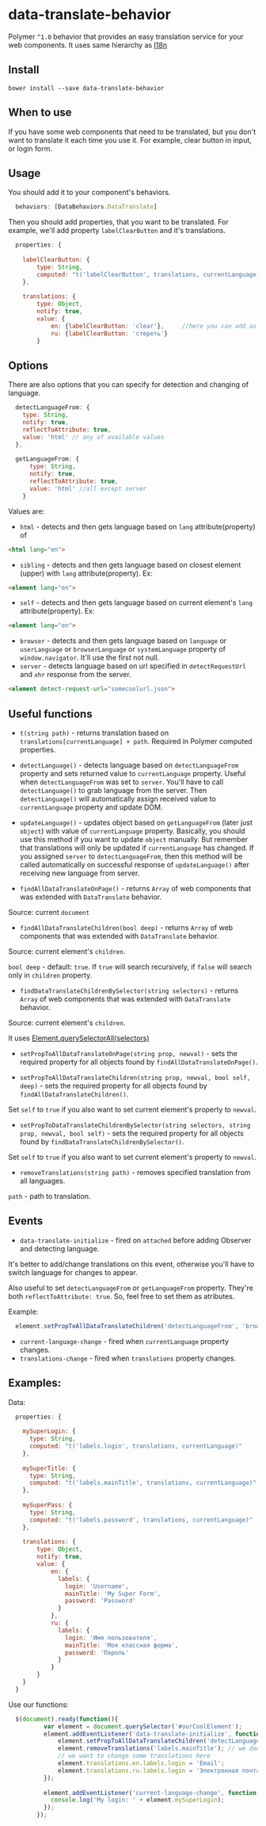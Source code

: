 # data-translate-behavior
Polymer `^1.0` behavior that provides an easy translation service for your web components.
It uses same hierarchy as [I18n](https://github.com/svenfuchs/i18n)

## Install

```
bower install --save data-translate-behavior
```

## When to use

If you have some web components that need to be translated, but you don't want to translate it each time you use it.
For example, clear button in input, or login form.

## Usage

You should add it to your component's behaviors.

```javascript
  behaviors: [DataBehaviors.DataTranslate]
  ```
  
Then you should add properties, that you want to be translated. For example, we'll add property `labelClearButton` and it's translations.

```javascript
  properties: {
  
    labelClearButton: {
        type: String,
        computed: "t('labelClearButton', translations, currentLanguage)"  //you have to specify path to property and 2 required arguments: translations and currentLanguage, which are required to notify changes in Polymer
    },
    
    translations: {
        type: Object,
        notify: true,
        value: {
            en: {labelClearButton: 'clear'},     //here you can add as many translations as you want
            ru: {labelClearButton: 'стереть'}
        }
  ```
## Options

There are also options that you can specify for detection and changing of language.

```javascript
  detectLanguageFrom: {
    type: String,
    notify: true,
    reflectToAttribute: true,
    value: 'html' // any of available values
  },
  
  getLanguageFrom: {
      type: String,
      notify: true,
      reflectToAttribute: true,
      value: 'html' //all except server
    }
   ```
Values are:
* `html` - detects and then gets language based on `lang` attribute(property) of
```html
<html lang="en">
```
* `sibling` - detects and then gets language based on closest element (upper) with `lang` attribute(property).  Ex:
```html
<element lang="en">
```
* `self` - detects and then gets language based on current element's `lang` attribute(property). Ex:
```html
<element lang="en">
```
* `browser` - detects and then gets language based on `language` or `userLanguage` or `browserLanguage` or `systemLanguage` property of `window.navigator`. It'll use the first not null.
* `server` - detects language based on url specified in `detectRequestUrl` and `xhr` response from the server.
```html
<element detect-request-url="somecoolurl.json">
```

## Useful functions

* `t(string path)` - returns translation based on `translations[currentLanguage] + path`. Required in Polymer computed properties.

* `detectLanguage()` - detects language based on `detectLanguageFrom` property and sets returned value to `currentLanguage` property. Useful when `detectLanguageFrom` was set to `server`. You'll have to call `detectLanguage()` to grab language from the server. Then `detectLanguage()` will automatically assign received value to `currentLanguage` property and update DOM. 

* `updateLanguage()` - updates object based on `getLanguageFrom` (later just `object`) with value of `currentLanguage` property. Basically, you should use this method if you want to update `object` manually. But remember that translations will only be updated if `currentLanguage` has changed. If you assigned `server` to `detectLanguageFrom`, then this method will be called automatically on successful response of `updateLanguage()` after receiving new language from server.

* `findAllDataTranslateOnPage()` - returns `Array` of web components that was extended with `DataTranslate` behavior. 

Source: current `document`

* `findAllDataTranslateChildren(bool deep)` - returns `Array` of web components that was extended with `DataTranslate` behavior.

Source: current element's `children`.

`bool deep` - default: `true`. If `true` will search recursively, if `false` will search only in `children` property.

* `findDataTranslateChildrenBySelector(string selectors)` - returns `Array` of web components that was extended with `DataTranslate` behavior. 

Source: current element's `children`. 

It uses [Element.querySelectorAll(selectors)](https://developer.mozilla.org/en-US/docs/Web/API/Element/querySelectorAll)

* `setPropToAllDataTranslateOnPage(string prop, newval)` - sets the required property for all objects found by `findAllDataTranslateOnPage()`.

* `setPropToAllDataTranslateChildren(string prop, newval, bool self, deep)` - sets the required property for all objects found by `findAllDataTranslateChildren()`. 

Set `self` to `true` if you also want to set current element's property to `newval`.

* `setPropToDataTranslateChildrenBySelector(string selectors, string prop, newval, bool self)` - sets the required property for all objects found by `findDataTranslateChildrenBySelector()`. 

Set `self` to `true` if you also want to set current element's property to `newval`.

* `removeTranslations(string path)` - removes specified translation from all languages.

`path` - path to translation.

## Events

* `data-translate-initialize` - fired on `attached` before adding Observer and detecting language.

It's better to add/change translations on this event, otherwise you'll have to switch language for changes to appear.

Also useful to set `detectLanguageFrom` or `getLanguageFrom` property. They're both `reflectToAttribute: true`. So, feel free to set them as atributes.

Example:
```javascript
  element.setPropToAllDataTranslateChildren('detectLanguageFrom', 'browser', true);
```

* `current-language-change` - fired when `currentLanguage` property changes.
* `translations-change` - fired when `translations` property changes.

## Examples:

Data:

```javascript
  properties: {
  
    mySuperLogin: {
      type: String,
      computed: "t('labels.login', translations, currentLanguage)"
    },
    
    mySuperTitle: {
      type: String,
      computed: "t('labels.mainTitle', translations, currentLanguage)"
    },
    
    mySuperPass: {
      type: String,
      computed: "t('labels.password', translations, currentLanguage)"
    },
  
    translations: {
        type: Object,
        notify: true,
        value: {
            en: {
              labels: {
                login: 'Username',
                mainTitle: 'My Super Form',
                password: 'Password'
              }
            },
            ru: {
              labels: {
                login: 'Имя пользователя',
                mainTitle: 'Моя классная форма',
                password: 'Пароль'
              }
            }
        }
    }
  }
```

Use our functions: 
```javascript
  $(document).ready(function(){
          var element = document.querySelector('#ourCoolElement');
          element.addEventListener('data-translate-initialize', function(e) {
              element.setPropToAllDataTranslateChildren('detectLanguageFrom', 'browser', true); // when page is loading  we're detecting our language from user's browser.
              element.removeTranslations('labels.mainTitle'); // we don't want labels.mainTitle to show up
              // we want to change some translations here
              element.translations.en.labels.login = 'Email';
              element.translations.ru.labels.login = 'Электронная почта';
          });
          
          element.addEventListener('current-language-change', function(e) {
            console.log('My login: ' + element.mySuperLogin);
          });
        });
```
